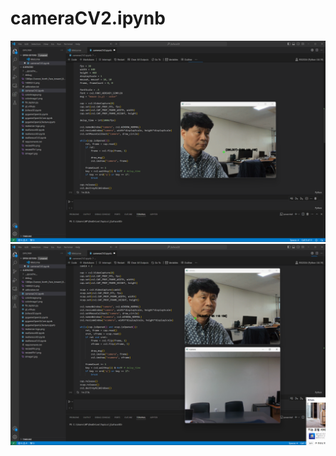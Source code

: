 # cameraCV2.ipynb

<img src="https://github.com/leebyunggook/RIS2024/blob/main/realSensorPyGame/20240905_124854.png" width="520"> <img src="https://github.com/leebyunggook/RIS2024/blob/main/realSensorPyGame/20240905_125049.png" width="520">


